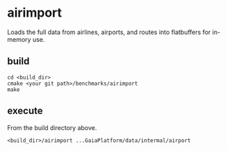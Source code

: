 # airimport
Loads the full data from airlines, airports, and routes into flatbuffers for in-memory use.

## build
```
cd <build_dir>
cmake <your git path>/benchmarks/airimport
make
```
## execute
From the build directory above.
```
<build_dir>/airimport ...GaiaPlatform/data/intermal/airport
```
